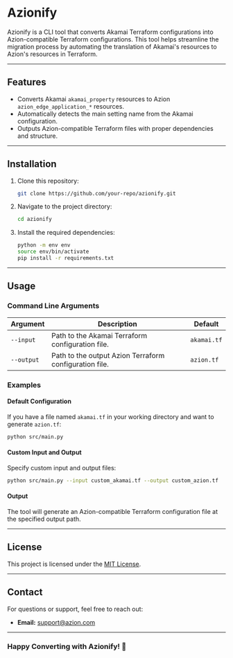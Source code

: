 # Azionify

Azionify is a CLI tool that converts Akamai Terraform configurations into Azion-compatible Terraform configurations. This tool helps streamline the migration process by automating the translation of Akamai's resources to Azion's resources in Terraform.

---

## Features

- Converts Akamai `akamai_property` resources to Azion `azion_edge_application_*` resources.
- Automatically detects the main setting name from the Akamai configuration.
- Outputs Azion-compatible Terraform files with proper dependencies and structure.

---

## Installation

1. Clone this repository:
   ```bash
   git clone https://github.com/your-repo/azionify.git
   ```

2. Navigate to the project directory:
   ```bash
   cd azionify
   ```

3. Install the required dependencies:
   ```bash
   python -m env env
   source env/bin/activate
   pip install -r requirements.txt
   ```

---

## Usage

### Command Line Arguments

| Argument    | Description                                                   | Default       |
|-------------|---------------------------------------------------------------|---------------|
| `--input`   | Path to the Akamai Terraform configuration file.              | `akamai.tf`   |
| `--output`  | Path to the output Azion Terraform configuration file.        | `azion.tf`    |

### Examples

#### Default Configuration
If you have a file named `akamai.tf` in your working directory and want to generate `azion.tf`:
```bash
python src/main.py
```

#### Custom Input and Output
Specify custom input and output files:
```bash
python src/main.py --input custom_akamai.tf --output custom_azion.tf
```

#### Output
The tool will generate an Azion-compatible Terraform configuration file at the specified output path.

---

## License

This project is licensed under the [MIT License](LICENSE).

---

## Contact

For questions or support, feel free to reach out:
- **Email:** support@azion.com

---

### Happy Converting with Azionify! 🎉
